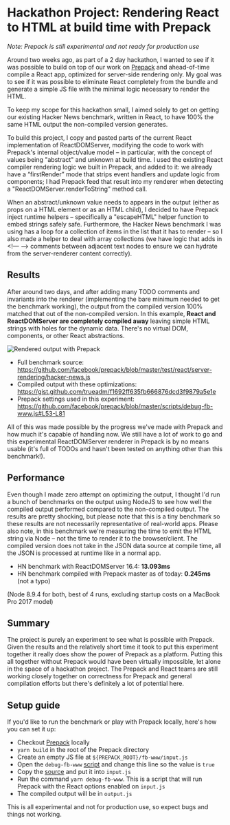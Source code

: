 # Hackathon Project: Rendering React to HTML at build time with Prepack

_Note: Prepack is still experimental and not ready for production use_

Around two weeks ago, as part of a 2 day hackathon, I wanted to see if it was possible to build on top of our work on [Prepack](https://github.com/facebook/prepack) and ahead-of-time compile a React app, optimized for server-side rendering only. My goal was to see if it was possible to eliminate React completely from the bundle and generate a simple JS file with the minimal logic necessary to render the HTML.

To keep my scope for this hackathon small, I aimed solely to get on getting our existing Hacker News benchmark, written in React, to have 100% the same HTML output the non-compiled version generates.

To build this project, I copy and pasted parts of the current React implementation of ReactDOMServer, modifying the code to work with Prepack's internal object/value model – in particular, with the concept of values being "abstract" and unknown at build time. I used the existing React compiler rendering logic we built in Prepack, and added to it: we already have a “firstRender” mode that strips event handlers and update logic from components; I had Prepack feed that result into my renderer when detecting a "ReactDOMServer.renderToString" method call.

When an abstract/unknown value needs to appears in the output (either as props on a HTML element or as an HTML child), I decided to have Prepack inject runtime helpers – specifically a "escapeHTML" helper function to embed strings safely safe. Furthermore, the Hacker News benchmark I was using has a loop for a collection of items in the list that it has to render – so I also made a helper to deal with array collections (we have logic that adds in <!— --> comments between adjacent text nodes to ensure we can hydrate from the server-renderer content correctly).

## Results

After around two days, and after adding many TODO comments and invariants into the renderer (implementing the bare minimum needed to get the benchmark working), the output from the compiled version 100% matched that out of the non-compiled version. In this example, **React and ReactDOMServer are completely compiled away** leaving simple HTML strings with holes for the dynamic data. There's no virtual DOM, components, or other React abstractions.

![Rendered output with Prepack](https://raw.githubusercontent.com/trueadm/server-render-hn/master/example.jpg)

- Full benchmark source: https://github.com/facebook/prepack/blob/master/test/react/server-rendering/hacker-news.js
- Compiled output with these optimizations: https://gist.github.com/trueadm/f1692ff635fb666876dcd3f9879a5e1e
- Prepack settings used in this experiment: https://github.com/facebook/prepack/blob/master/scripts/debug-fb-www.js#L53-L81

All of this was made possible by the progress we've made with Prepack and how much it's capable of handling now. We still have a lot of work to go and this experimental ReactDOMServer renderer in Prepack is by no means usable (it's full of TODOs and hasn't been tested on anything other than this benchmark!). 

## Performance

Even though I made zero attempt on optimizing the output, I thought I'd run a bunch of benchmarks on the output using NodeJS to see how well the compiled output performed compared to the non-compiled output. The results are pretty shocking, but please note that this is a tiny benchmark so these results are not necessarily representative of real-world apps. Please also note, in this benchmark we're measuring the time to emit the HTML string via Node – not the time to render it to the browser/client. The compiled version does not take in the JSON data source at compile time, all the JSON is processed at runtime like in a normal app.

- HN benchmark with ReactDOMServer 16.4: **13.093ms**
- HN benchmark compiled with Prepack master as of today: **0.245ms** (not a typo)

(Node 8.9.4 for both, best of 4 runs, excluding startup costs on a MacBook Pro 2017 model)

## Summary

The project is purely an experiment to see what is possible with Prepack. Given the results and the relatively short time it took to put this experiment together it really does show the power of Prepack as a platform. Putting this all together without Prepack would have been virtually impossible, let alone in the space of a hackathon project. The Prepack and React teams are still working closely together on correctness for Prepack and general compilation efforts but there's definitely a lot of potential here.

## Setup guide

If you'd like to run the benchmark or play with Prepack locally, here's how you can set it up:

- Checkout [Prepack](https://github.com/facebook/prepack) locally
- `yarn build` in the root of the Prepack directory
- Create an empty JS file at `${PREPACK_ROOT}/fb-www/input.js`
- Open the `debug-fb-www` [script](https://github.com/facebook/prepack/blob/master/scripts/debug-fb-www.js#L77) and change this line so the value is `true` 
- Copy the [source](https://github.com/facebook/prepack/blob/master/test/react/server-rendering/hacker-news.js) and put it into `input.js`
- Run the command `yarn debug-fb-www`. This is a script that will run Prepack with the React options enabled on `input.js`
- The compiled output will be in `output.js`

This is all experimental and not for production use, so expect bugs and things not working.
